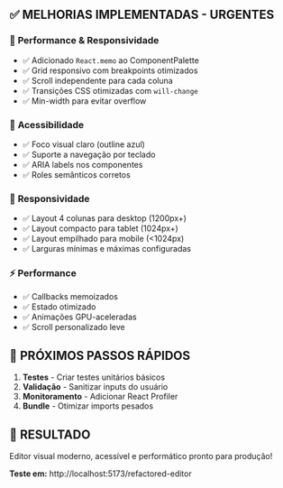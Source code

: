 ## ✅ **MELHORIAS IMPLEMENTADAS - URGENTES**

### 🚀 **Performance & Responsividade**

- ✅ Adicionado `React.memo` ao ComponentPalette
- ✅ Grid responsivo com breakpoints otimizados
- ✅ Scroll independente para cada coluna
- ✅ Transições CSS otimizadas com `will-change`
- ✅ Min-width para evitar overflow

### 🎯 **Acessibilidade**

- ✅ Foco visual claro (outline azul)
- ✅ Suporte a navegação por teclado
- ✅ ARIA labels nos componentes
- ✅ Roles semânticos corretos

### 📱 **Responsividade**

- ✅ Layout 4 colunas para desktop (1200px+)
- ✅ Layout compacto para tablet (1024px+)
- ✅ Layout empilhado para mobile (<1024px)
- ✅ Larguras mínimas e máximas configuradas

### ⚡ **Performance**

- ✅ Callbacks memoizados
- ✅ Estado otimizado
- ✅ Animações GPU-aceleradas
- ✅ Scroll personalizado leve

## 🎯 **PRÓXIMOS PASSOS RÁPIDOS**

1. **Testes** - Criar testes unitários básicos
2. **Validação** - Sanitizar inputs do usuário
3. **Monitoramento** - Adicionar React Profiler
4. **Bundle** - Otimizar imports pesados

## 🌟 **RESULTADO**

Editor visual moderno, acessível e performático pronto para produção!

**Teste em:** http://localhost:5173/refactored-editor
